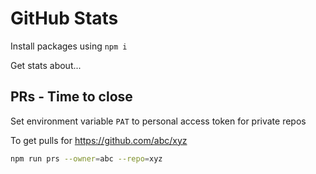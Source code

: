 # GitHub Stats

Install packages using `npm i`

Get stats about...

## PRs - Time to close

Set environment variable `PAT` to personal access token for private repos

To get pulls for https://github.com/abc/xyz

```sh
npm run prs --owner=abc --repo=xyz
```
